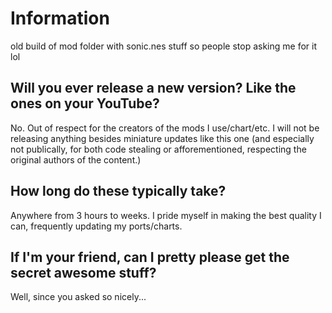 # Information
old build of mod folder with sonic.nes stuff so people stop asking me for it lol

## Will you ever release a new version? Like the ones on your YouTube?
No. Out of respect for the creators of the mods I use/chart/etc. I will not be releasing anything besides miniature updates like this one (and especially not publically, for both code stealing or afforementioned, respecting the original authors of the content.)

## How long do these typically take?
Anywhere from 3 hours to weeks. I pride myself in making the best quality I can, frequently updating my ports/charts.

## If I'm your friend, can I pretty please get the secret awesome stuff?
Well, since you asked so nicely...
